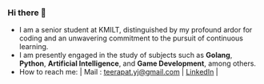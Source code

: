 ### Hi there 👋

- I am a senior student at KMILT, distinguished by my profound ardor for coding and an unwavering commitment to the pursuit of continuous learning.
- I am presently engaged in the study of subjects such as **Golang**, **Python**, **Artificial Intelligence**, and **Game Development**, among others.
- How to reach me: | Mail : teerapat.yj@gmail.com | [LinkedIn](https://www.linkedin.com/in/teerapat-yajai-8450a5256/) |

